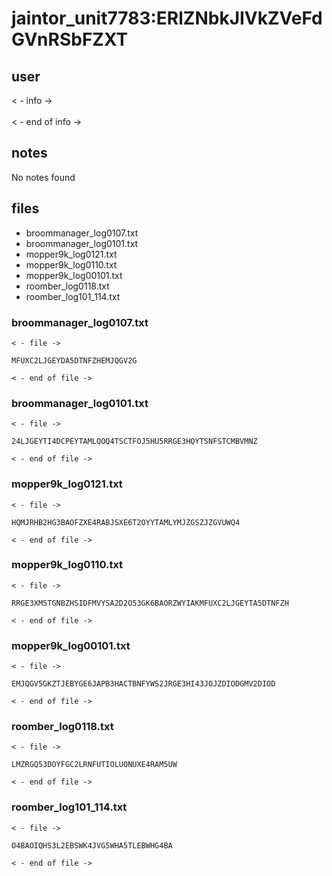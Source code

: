 # jaintor_unit7783:ERlZNbkJIVkZVeFdGVnRSbFZXT
## user
< - info -><br>
<br>
< - end of info -><br>
## notes

No notes found

## files
- broommanager_log0107.txt
- broommanager_log0101.txt
- mopper9k_log0121.txt
- mopper9k_log0110.txt
- mopper9k_log00101.txt
- roomber_log0118.txt
- roomber_log101_114.txt


### broommanager_log0107.txt
```
< - file ->

MFUXC2LJGEYDA5DTNFZHEMJQGV2G

< - end of file ->
```


### broommanager_log0101.txt
```
< - file ->

24LJGEYTI4DCPEYTAMLQOQ4TSCTFOJ5HU5RRGE3HQYTSNFSTCMBVMNZ

< - end of file ->
```


### mopper9k_log0121.txt
```
< - file ->

HQMJRHB2HG3BAOFZXE4RABJSXE6T2OYYTAMLYMJZGSZJZGVUWQ4

< - end of file ->
```


### mopper9k_log0110.txt
```
< - file ->

RRGE3XM5TGNBZHSIDFMVYSA2D2O53GK6BAORZWYIAKMFUXC2LJGEYTA5DTNFZH

< - end of file ->
```


### mopper9k_log00101.txt
```
< - file ->

EMJQGV5GKZTJEBYGE6JAPB3HACTBNFYWS2JRGE3HI43JOJZDIODGMV2DIOD

< - end of file ->
```


### roomber_log0118.txt
```
< - file ->

LMZRGQ53DOYFGC2LRNFUTIOLUONUXE4RAM5UW

< - end of file ->
```


### roomber_log101_114.txt
```
< - file ->

O4BAOIQHS3L2EBSWK4JVG5WHA5TLEBWHG4BA

< - end of file ->
```
